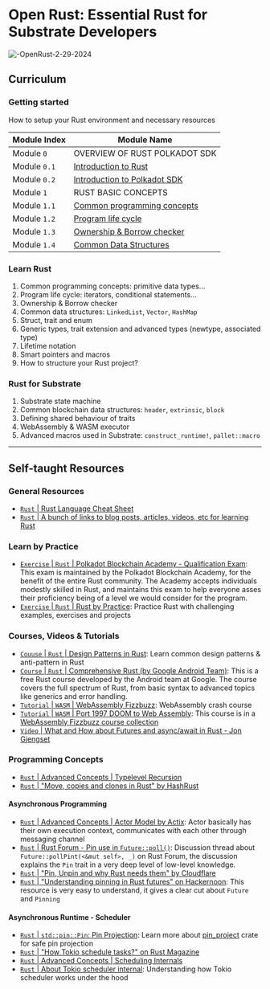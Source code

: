 # Open Rust: Essential Rust for Substrate Developers

![-OpenRust-2-29-2024](https://github.com/openguild-labs/open-rust/assets/56880684/36780f74-079c-45ab-986a-f69e414a3a30)

## Curriculum
### Getting started
How to setup your Rust environment and necessary resources

| Module Index      | Module Name|
| ----------- | ----------- |
| Module `0`       | OVERVIEW OF RUST POLKADOT SDK |
| Module `0.1`      | [Introduction to Rust](/syllabus/module/0.1-slides.md) |
| Module `0.2`      | [Introduction to Polkadot SDK](/syllabus/module/0.2-slides.md) |
| Module `1`       | RUST BASIC CONCEPTS |
| Module `1.1`       | [Common programming concepts](/syllabus/module/1.1-slides.md) |
| Module `1.2`       | [Program life cycle](/syllabus/module/1.2-slides.md) |
| Module `1.3`       | [Ownership & Borrow checker](/syllabus/module/1.3-slides.md) |
| Module `1.4`       | [Common Data Structures](/syllabus/module/1.4-slides.md) |

### Learn Rust
1. Common programming concepts: primitive data types...
2. Program life cycle: iterators, conditional statements...
3. Ownership & Borrow checker
4. Common data structures: `LinkedList`, `Vector`, `HashMap`
5. Struct, trait and enum
6. Generic types, trait extension and advanced types (newtype, associated type)
7. Lifetime notation
8. Smart pointers and macros 
9. How to structure your Rust project?
### Rust for Substrate
1. Substrate state machine
2. Common blockchain data structures: `header`, `extrinsic`, `block`
3. Defining shared behaviour of traits
4. WebAssembly & WASM executor
5. Advanced macros used in Substrate: `construct_runtime!`, `pallet::macro`
--------------------------------------------------------
## Self-taught Resources
### General Resources
- [`Rust` | Rust Language Cheat Sheet](https://cheats.rs/)
- [`Rust` | A bunch of links to blog posts, articles, videos, etc for learning Rust](https://github.com/ctjhoa/rust-learning)
### Learn by Practice
- [`Exercise` | `Rust` | Polkadot Blockchain Academy - Qualification Exam](https://github.com/Polkadot-Blockchain-Academy/pba-qualifier-exam/): This exam is maintained by the Polkadot Blockchain Academy, for the benefit of the entire Rust community. The Academy accepts individuals modestly skilled in Rust, and maintains this exam to help everyone asses their proficiency being of a level we would consider for the program.
- [`Exercise` | `Rust` | Rust by Practice](https://practice.course.rs/why-exercise.html): Practice Rust with challenging examples, exercises and projects 
### Courses, Videos & Tutorials
- [`Couuse` | `Rust` | Design Patterns in Rust](https://rust-unofficial.github.io/patterns/): Learn common design patterns & anti-pattern in Rust
- [`Course` | `Rust` | Comprehensive Rust (by Google Android Team)](https://github.com/google/comprehensive-rust): This is a free Rust course developed by the Android team at Google. The course covers the full spectrum of Rust, from basic syntax to advanced topics like generics and error handling.
- [`Tutorial` | `WASM` | WebAssembly Fizzbuzz](https://github.com/diekmann/wasm-fizzbuzz): WebAssembly crash course
- [`Tutorial` | `WASM` | Port 1997 DOOM to Web Assembly](https://github.com/diekmann/wasm-fizzbuzz/tree/main/doom): This course is in a [WebAssembly Fizzbuzz course collection](https://github.com/diekmann/wasm-fizzbuzz/)
- [`Video` | What and How about Futures and async/await in Rust - Jon Gjengset](https://www.youtube.com/watch?v=9_3krAQtD2k)
### Programming Concepts
- [`Rust` | Advanced Concepts | Typelevel Recursion](https://beachape.com/blog/2017/03/12/gentle-intro-to-type-level-recursion-in-Rust-from-zero-to-frunk-hlist-sculpting/)
- [`Rust` | "Move, copies and clones in Rust" by HashRust](https://hashrust.com/blog/moves-copies-and-clones-in-rust/)
#### Asynchronous Programming
- [`Rust` | Advanced Concepts | Actor Model by Actix](https://actix.rs/docs/actix/actor/): Actor basically has their own execution context, communicates with each other through messaging channel
- [`Rust` | Rust Forum - Pin use in `Future::poll()`](https://users.rust-lang.org/t/pin-use-in-futures-poll/80264/7): Discussion thread about `Future::pollPint(<&mut self>, _)` on Rust Forum, the discussion explains the `Pin` trait in a very deep level of low-level knowledge.
- [`Rust` | "Pin, Unpin and why Rust needs them" by Cloudflare](https://blog.cloudflare.com/pin-and-unpin-in-rust/)
- [`Rust` | "Understanding pinning in Rust futures" on Hackernoon](https://hackernoon.com/pin-safety-understanding-pinning-in-rust-futures): This resource is very easy to understand, it gives a clear cut about `Future` and `Pinning`
#### Asynchronous Runtime - Scheduler
- [`Rust` | `std::pin::Pin`: Pin Projection](https://doc.rust-lang.org/std/pin/index.html#projections-and-structural-pinning): Learn more about [pin_project](https://docs.rs/pin-project/latest/pin_project/) crate for safe pin projection
- [`Rust` | "How Tokio schedule tasks?" on Rust Magazine](https://rustmagazine.org/issue-4/how-tokio-schedule-tasks/)
- [`Rust` | Advanced Concepts | Scheduling Internals](https://tontinton.com/posts/scheduling-internals/)
- [`Rust` | About Tokio scheduler internal](https://tokio.rs/blog/2019-10-scheduler): Understanding how Tokio scheduler works under the hood

